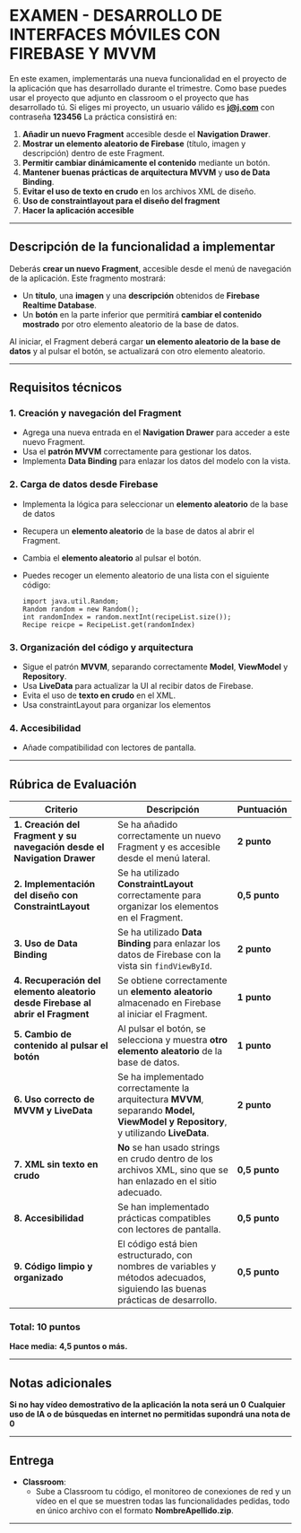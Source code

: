 
# **EXAMEN  - DESARROLLO DE INTERFACES MÓVILES CON FIREBASE Y MVVM**

En este examen, implementarás una nueva funcionalidad en el proyecto de la aplicación que has desarrollado durante el trimestre. 
Como base puedes usar el proyecto que adjunto en classroom o el proyecto que has desarrollado tú.
Si eliges mi proyecto, un usuario válido es **j@j.com** con contraseña **123456**
La práctica consistirá en:

1. **Añadir un nuevo Fragment** accesible desde el **Navigation Drawer**.
2. **Mostrar un elemento aleatorio de Firebase** (título, imagen y descripción) dentro de este Fragment.
3. **Permitir cambiar dinámicamente el contenido** mediante un botón.
4. **Mantener buenas prácticas de arquitectura MVVM** y **uso de Data Binding**.
5. **Evitar el uso de texto en crudo** en los archivos XML de diseño.
6. **Uso de constraintlayout para el diseño del fragment**
7. **Hacer la aplicación accesible** 

---

## **Descripción de la funcionalidad a implementar**
Deberás **crear un nuevo Fragment**, accesible desde el menú de navegación de la aplicación. Este fragmento mostrará:

- Un **título**, una **imagen** y una **descripción** obtenidos de **Firebase Realtime Database**.
- Un **botón** en la parte inferior que permitirá **cambiar el contenido mostrado** por otro elemento aleatorio de la base de datos.

Al iniciar, el Fragment deberá cargar **un elemento aleatorio de la base de datos** y al pulsar el botón, se actualizará con otro elemento aleatorio.

---

## **Requisitos técnicos**
### **1. Creación y navegación del Fragment**
- Agrega una nueva entrada en el **Navigation Drawer** para acceder a este nuevo Fragment.
- Usa el **patrón MVVM** correctamente para gestionar los datos.
- Implementa **Data Binding** para enlazar los datos del modelo con la vista.

### **2. Carga de datos desde Firebase**
- Implementa la lógica para seleccionar un **elemento aleatorio** de la base de datos
- Recupera un **elemento aleatorio** de la base de datos al abrir el Fragment.
- Cambia el **elemento aleatorio** al pulsar el botón.
- Puedes recoger un elemento aleatorio de una lista con el siguiente código:
  
  ```
  import java.util.Random;
  Random random = new Random();
  int randomIndex = random.nextInt(recipeList.size());
  Recipe reicpe = RecipeList.get(randomIndex)
  ```

### **3. Organización del código y arquitectura**
- Sigue el patrón **MVVM**, separando correctamente **Model**, **ViewModel** y **Repository**.
- Usa **LiveData** para actualizar la UI al recibir datos de Firebase.
- Evita el uso de **texto en crudo** en el XML.
- Usa constraintLayout para organizar los elementos

### **4. Accesibilidad**
- Añade compatibilidad con lectores de pantalla. 

---

## **Rúbrica de Evaluación**

| **Criterio** | **Descripción** | **Puntuación** |
|-------------|---------------|---------------|
| **1. Creación del Fragment y su navegación desde el Navigation Drawer** | Se ha añadido correctamente un nuevo Fragment y es accesible desde el menú lateral. | **2 punto** |
| **2. Implementación del diseño con ConstraintLayout** | Se ha utilizado **ConstraintLayout** correctamente para organizar los elementos en el Fragment. | **0,5 punto** |
| **3. Uso de Data Binding** | Se ha utilizado **Data Binding** para enlazar los datos de Firebase con la vista sin `findViewById`. | **2 punto** |
| **4. Recuperación del elemento aleatorio desde Firebase al abrir el Fragment** | Se obtiene correctamente un **elemento aleatorio** almacenado en Firebase al iniciar el Fragment. | **1 punto** |
| **5. Cambio de contenido al pulsar el botón** | Al pulsar el botón, se selecciona y muestra **otro elemento aleatorio** de la base de datos. | **1 punto** |
| **6. Uso correcto de MVVM y LiveData** | Se ha implementado correctamente la arquitectura **MVVM**, separando **Model, ViewModel y Repository**, y utilizando **LiveData**. | **2 punto** |
| **7. XML sin texto en crudo** | **No** se han usado strings en crudo dentro de los archivos XML, sino que se han enlazado en el sitio adecuado. | **0,5 punto** |
| **8. Accesibilidad** | Se han implementado prácticas compatibles con lectores de pantalla. | **0,5 punto** |
| **9. Código limpio y organizado** | El código está bien estructurado, con nombres de variables y métodos adecuados, siguiendo las buenas prácticas de desarrollo. | **0,5 punto** |

### **Total: 10 puntos**
 **Hace media:** **4,5 puntos o más.**  


---

## **Notas adicionales**
**Si no hay vídeo demostrativo de la aplicación la nota será un 0**
**Cualquier uso de IA o de búsquedas en internet no permitidas supondrá una nota de 0**

---

## **Entrega**
- **Classroom**:
  - Sube a Classroom tu código, el monitoreo de conexiones de red y un vídeo en el que se muestren todas las funcionalidades pedidas, todo en único archivo con el formato **NombreApellido.zip**.

---
